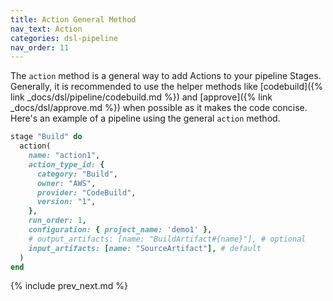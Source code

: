 ```yaml
---
title: Action General Method
nav_text: Action
categories: dsl-pipeline
nav_order: 11
---
```


The `action` method is a general way to add Actions to your pipeline Stages. Generally, it is recommended to use the helper methods like [codebuild]({% link _docs/dsl/pipeline/codebuild.md %}) and [approve]({% link _docs/dsl/approve.md %}) when possible as it makes the code concise.  Here's an example of a pipeline using the general `action` method.

```ruby
stage "Build" do
  action(
    name: "action1",
    action_type_id: {
      category: "Build",
      owner: "AWS",
      provider: "CodeBuild",
      version: "1",
    },
    run_order: 1,
    configuration: { project_name: 'demo1' },
    # output_artifacts: [name: "BuildArtifact#{name}"], # optional
    input_artifacts: [name: "SourceArtifact"], # default
  )
end
```

{% include prev_next.md %}